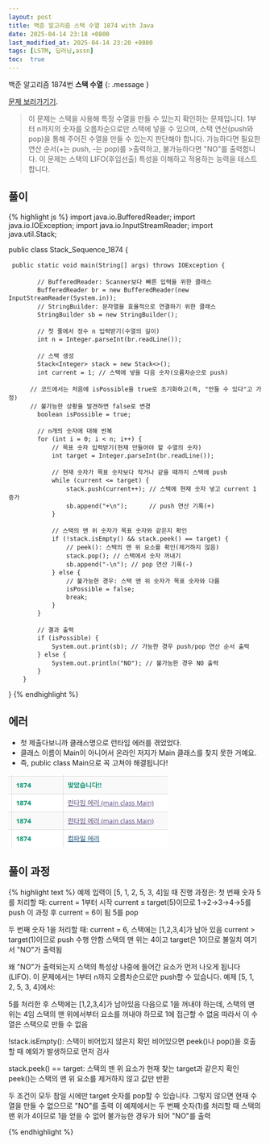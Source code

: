 ```yaml
---
layout: post
title: 백준 알고리즘 스택 수열 1874 with Java
date: 2025-04-14 23:18 +0800
last_modified_at: 2025-04-14 23:20 +0800
tags: [LSTM, 딥러닝,assn]
toc:  true
---
```

백준 알고리즘 1874번 **스택 수열** 
{: .message }

[문제 보러가기기](https://www.acmicpc.net/problem/1874).

> 이 문제는 스택을 사용해 특정 수열을 만들 수 있는지 확인하는 문제입니다. 
> 1부터 n까지의 숫자를 오름차순으로만 스택에 넣을 수 있으며, 스택 연산(push와 pop)을 
> 통해 주어진 수열을 만들 수 있는지 판단해야 합니다. 가능하다면 필요한 
> 연산 순서(+는 push, -는 pop)를 >출력하고, 불가능하다면 "NO"를 출력합니다. 
> 이 문제는 스택의 LIFO(후입선출) 특성을 이해하고 적용하는 능력을 테스트합니다.

## 풀이
{% highlight js %}
import java.io.BufferedReader;
import java.io.IOException;
import java.io.InputStreamReader;
import java.util.Stack; 

public class Stack_Sequence_1874 {
	
	 public static void main(String[] args) throws IOException {
		 
	        // BufferedReader: Scanner보다 빠른 입력을 위한 클래스
	        BufferedReader br = new BufferedReader(new InputStreamReader(System.in));
	        // StringBuilder: 문자열을 효율적으로 연결하기 위한 클래스
	        StringBuilder sb = new StringBuilder();
	        
	        // 첫 줄에서 정수 n 입력받기(수열의 길이)
	        int n = Integer.parseInt(br.readLine());
	        
	        // 스택 생성
	        Stack<Integer> stack = new Stack<>();
	        int current = 1; // 스택에 넣을 다음 숫자(오름차순으로 push)
	        
          // 코드에서는 처음에 isPossible을 true로 초기화하고(즉, "만들 수 있다"고 가정)
          // 불가능한 상황을 발견하면 false로 변경
	        boolean isPossible = true;
	        
	        // n개의 숫자에 대해 반복
	        for (int i = 0; i < n; i++) {
	            // 목표 숫자 입력받기(현재 만들어야 할 수열의 숫자)
	            int target = Integer.parseInt(br.readLine());
	            
	            // 현재 숫자가 목표 숫자보다 작거나 같을 때까지 스택에 push
	            while (current <= target) {
	                stack.push(current++); // 스택에 현재 숫자 넣고 current 1 증가
	                sb.append("+\n");      // push 연산 기록(+)
	            }
	            
	            // 스택의 맨 위 숫자가 목표 숫자와 같은지 확인
	            if (!stack.isEmpty() && stack.peek() == target) {
	                // peek(): 스택의 맨 위 요소를 확인(제거하지 않음)
	                stack.pop(); // 스택에서 숫자 꺼내기
	                sb.append("-\n"); // pop 연산 기록(-)
	            } else {
	                // 불가능한 경우: 스택 맨 위 숫자가 목표 숫자와 다름
	                isPossible = false;
	                break;
	            }
	        }
	        
	        // 결과 출력
	        if (isPossible) {
	            System.out.print(sb); // 가능한 경우 push/pop 연산 순서 출력
	        } else {
	            System.out.println("NO"); // 불가능한 경우 NO 출력
	        }
	    }
}
{% endhighlight %}



## 에러
- 첫 제출다보니까 클래스명으로 런타임 에러를 겪었었다. 
- 클래스 이름이 Main이 아니어서 온라인 저지가 Main 클래스를 찾지 못한 거예요.
- 즉, public class Main으로 꼭 고쳐야 해결됩니다!

![런타임 에러](/runtime_error.png "런타임 에러")

## 풀이 과정
{% highlight text %}
예제 입력이 [5, 1, 2, 5, 3, 4]일 때 진행 과정은:
첫 번째 숫자 5를 처리할 때:
current = 1부터 시작
current ≤ target(5)이므로 1→2→3→4→5를 push
이 과정 후 current = 6이 됨
5를 pop

두 번째 숫자 1을 처리할 때:
current = 6, 스택에는 [1,2,3,4]가 남아 있음
current > target(1)이므로 push 수행 안함
스택의 맨 위는 4이고 target은 1이므로 불일치
여기서 "NO"가 출력됨

왜 "NO"가 출력되는지
스택의 특성상 나중에 들어간 요소가 먼저 나오게 됩니다(LIFO).
 이 문제에서는 1부터 n까지 오름차순으로만 push할 수 있습니다.
예제 [5, 1, 2, 5, 3, 4]에서:

5를 처리한 후 스택에는 [1,2,3,4]가 남아있음
다음으로 1을 꺼내야 하는데, 스택의 맨 위는 4임
스택의 맨 위에서부터 요소를 꺼내야 하므로 1에 접근할 수 없음
따라서 이 수열은 스택으로 만들 수 없음

!stack.isEmpty(): 스택이 비어있지 않은지 확인
비어있으면 peek()나 pop()을 호출할 때 예외가 발생하므로 먼저 검사

stack.peek() == target: 스택의 맨 위 요소가 현재 찾는 target과 같은지 확인
peek()는 스택의 맨 위 요소를 제거하지 않고 값만 반환

두 조건이 모두 참일 시에만 target 숫자를 pop할 수 있습니다. 그렇지 않으면 현재 수열을 만들 수 없으므로 "NO"를 출력
이 예제에서는 두 번째 숫자(1)를 처리할 때 스택의 맨 위가 4이므로 1을 얻을 수 없어 불가능한 경우가 되어 "NO"를 출력

{% endhighlight %}
